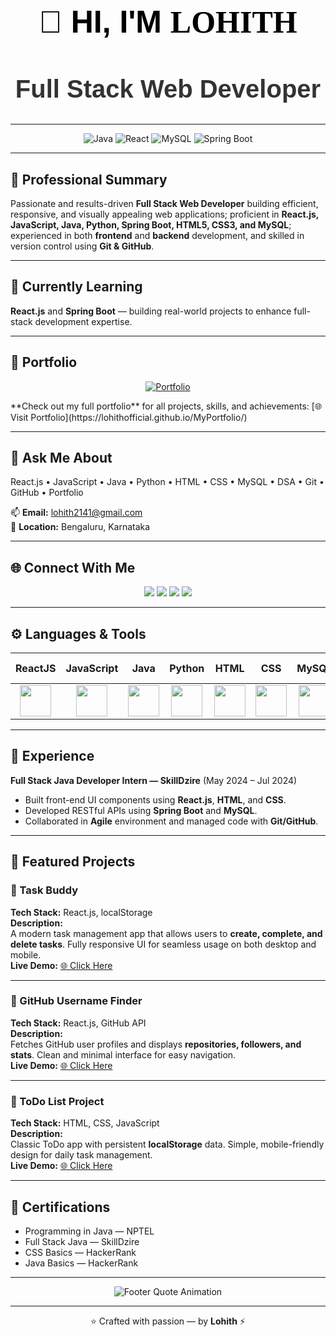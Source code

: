 <!-- README.md for GitHub profile: Lohith -->
<!-- 🧠 Clean & Professional GitHub Profile README -->
<br>
<br>
<br>

<div align="center"> 
  <h1 style="font-family: 'Cursive', 'Poppins', sans-serif; font-size: 50px; font-weight: 800; color: #000000;">
    👋 HI, I'M <span style="font-family: 'Brush Script MT', cursive;">LOHITH</span>
  </h1>
  <h2 style="font-family: 'Poppins', sans-serif; font-size: 40px; font-weight: 600; color: #333333;"> Full Stack Web Developer </h2> 
</div>

---

<p align="center">
  <img src="https://img.shields.io/badge/Java-%23ED8B00?style=for-the-badge&logo=java&logoColor=white" alt="Java"/>
  <img src="https://img.shields.io/badge/React-%2361DAFB?style=for-the-badge&logo=react&logoColor=black" alt="React"/>
  <img src="https://img.shields.io/badge/MySQL-%2300f?style=for-the-badge&logo=mysql&logoColor=white" alt="MySQL"/>
  <img src="https://img.shields.io/badge/Spring%20Boot-%236DB33F?style=for-the-badge&logo=spring&logoColor=white" alt="Spring Boot"/>
  
</p>

---

## 🧠 Professional Summary
Passionate and results-driven **Full Stack Web Developer** building efficient, responsive, and visually appealing web applications; proficient in **React.js, JavaScript, Java, Python, Spring Boot, HTML5, CSS3, and MySQL**; experienced in both **frontend** and **backend** development, and skilled in version control using **Git & GitHub**.

---

## 🌱 Currently Learning
**React.js** and **Spring Boot** — building real-world projects to enhance full-stack development expertise.

---

## 💼 Portfolio
<p align="center">
  <a href="https://lohithofficial.github.io/MyPortfolio/" target="_blank">
    <img src="https://img.shields.io/badge/My%20Portfolio-%23FF8C00?style=for-the-badge&logo=google-chrome&logoColor=white" alt="Portfolio"/>
  </a>
</p>
**Check out my full portfolio** for all projects, skills, and achievements: [🌐 Visit Portfolio](https://lohithofficial.github.io/MyPortfolio/)

---

## 💬 Ask Me About
React.js • JavaScript • Java • Python • HTML • CSS • MySQL • DSA • Git • GitHub • Portfolio  

📫 **Email:** [lohith2141@gmail.com](mailto:lohith2141@gmail.com)  
📍 **Location:** Bengaluru, Karnataka  

---

## 🌐 Connect With Me
<p align="center">
  <a href="https://github.com/Lohith" target="_blank"><img src="https://img.shields.io/badge/GitHub-181717?style=for-the-badge&logo=github&logoColor=white"></a>
  <a href="https://www.linkedin.com/in/lohithofficial7" target="_blank"><img src="https://img.shields.io/badge/LinkedIn-%230077B5?style=for-the-badge&logo=linkedin&logoColor=white"></a>
  <a href="https://www.instagram.com/lohithofficial7_" target="_blank"><img src="https://img.shields.io/badge/Instagram-%23E4405F?style=for-the-badge&logo=instagram&logoColor=white"></a>
  <a href="https://lohithofficial.github.io/MyPortfolio/" target="_blank"><img src="https://img.shields.io/badge/Portfolio-%23FF8C00?style=for-the-badge&logo=google-chrome&logoColor=white"></a>
</p>

---

## ⚙️ Languages & Tools

| ReactJS | JavaScript | Java | Python | HTML | CSS | MySQL | Spring Boot | Git | GitHub |
|:-------:|:----------:|:----:|:------:|:---:|:---:|:----:|:-----------:|:--:|:------:|
| <img src="https://skillicons.dev/icons?i=react" width="50"/> | <img src="https://skillicons.dev/icons?i=js" width="50"/> | <img src="https://skillicons.dev/icons?i=java" width="50"/> | <img src="https://skillicons.dev/icons?i=python" width="50"/> | <img src="https://skillicons.dev/icons?i=html" width="50"/> | <img src="https://skillicons.dev/icons?i=css" width="50"/> | <img src="https://skillicons.dev/icons?i=mysql" width="50"/> | <img src="https://skillicons.dev/icons?i=spring" width="50"/> | <img src="https://skillicons.dev/icons?i=git" width="50"/> | <img src="https://skillicons.dev/icons?i=github" width="50"/> |

---

## 💼 Experience
**Full Stack Java Developer Intern — SkillDzire** (May 2024 – Jul 2024)  
- Built front-end UI components using **React.js**, **HTML**, and **CSS**.  
- Developed RESTful APIs using **Spring Boot** and **MySQL**.  
- Collaborated in **Agile** environment and managed code with **Git/GitHub**.

---

## 🚀 Featured Projects

<div align="left">

### 🔹 Task Buddy
**Tech Stack:** React.js, localStorage  
**Description:**  
A modern task management app that allows users to **create, complete, and delete tasks**. Fully responsive UI for seamless usage on both desktop and mobile.  
**Live Demo:** [🌐 Click Here](https://lohithofficial.github.io/TaskBuddy-Project/)

---

### 🔹 GitHub Username Finder
**Tech Stack:** React.js, GitHub API  
**Description:**  
Fetches GitHub user profiles and displays **repositories, followers, and stats**. Clean and minimal interface for easy navigation.  
**Live Demo:** [🌐 Click Here](https://lohithofficial.github.io/Github-username-project/)

---

### 🔹 ToDo List Project
**Tech Stack:** HTML, CSS, JavaScript  
**Description:**  
Classic ToDo app with persistent **localStorage** data. Simple, mobile-friendly design for daily task management.  
**Live Demo:** [🌐 Click Here](https://lohithofficial.github.io/ToDo-List-Project/)

</div>

---

## 🧾 Certifications
- Programming in Java — NPTEL  
- Full Stack Java — SkillDzire  
- CSS Basics — HackerRank  
- Java Basics — HackerRank  

---

<p align="center">
  <img src="https://readme-typing-svg.herokuapp.com?font=Poppins&size=20&color=FF8C00&center=true&vCenter=true&width=600&lines=“Code+is+like+humor.+When+you+have+to+explain+it,+it's+bad.”;~Lohith+💻" alt="Footer Quote Animation"/>
</p>

---

<p align="center">⭐ Crafted with passion — by <strong>Lohith</strong> ⚡</p>
